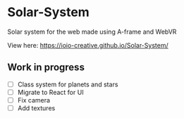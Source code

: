 # Solar-System
Solar system for the web made using A-frame and WebVR

View here: https://ioio-creative.github.io/Solar-System/

## Work in progress
- [ ] Class system for planets and stars
- [ ] Migrate to React for UI
- [ ] Fix camera
- [ ] Add textures
